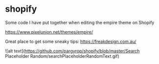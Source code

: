 # shopify
Some code I have put together when editing the empire theme on Shopify

https://www.pixelunion.net/themes/empire/

Great place to get some sneaky tips: https://freakdesign.com.au/

![alt text](https://github.com/pargyrop/shopify/blob/master/Search Placeholder Random/searchPlaceholderRandomText.gif)

